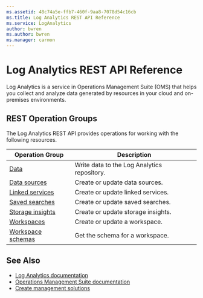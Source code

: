 ```yaml
---
ms.assetid: 48c74a5e-ffb7-460f-9aa8-7078d54c16cb
ms.title: Log Analytics REST API Reference
ms.service: LogAnalytics
author: bwren
ms.author: bwren
ms.manager: carmon
---
```


# Log Analytics REST API Reference

Log Analytics is a service in Operations Management Suite (OMS) that helps you collect and analyze data generated by resources in your cloud and on-premises environments. 


## REST Operation Groups

The Log Analytics REST API provides operations for working with the following resources.

| Operation Group | Description |
|-----------------|-------------|
| [Data](create-request.md) | Write data to the Log Analytics repository. |
| [Data sources](~/docs-ref-autogen/loganalytics/datasources.json) | Create or update data sources. |
| [Linked services](~/docs-ref-autogen/loganalytics/datasources.json) | Create or update linked services. |
| [Saved searches](~/docs-ref-autogen/loganalytics/savedsearches.json) | Create or update saved searches. |
| [Storage insights](~/docs-ref-autogen/loganalytics/storageinsights.json) | Create or update storage insights. |
| [Workspaces](~/docs-ref-autogen/loganalytics/workspaces.json) | Create or update a workspace. |
| [Workspace schemas](~/docs-ref-autogen/loganalytics/workspaces%202015-03-20.json) | Get the schema for a workspace. |

## See Also

- [Log Analytics documentation](https://docs.microsoft.com/azure/log-analytics)
- [Operations Management Suite documentation](http://docs.microsoft.com/azure/operations-management-suite/operations-management-suite-overview)
- [Create management solutions](http://docs.microsoft.com/azure/operations-management-suite/operations-management-suite-solutions-creating)
